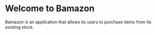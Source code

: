 # Welcome to Bamazon

Bamazon is an application that allows its users to purchase items from its existing stock.

